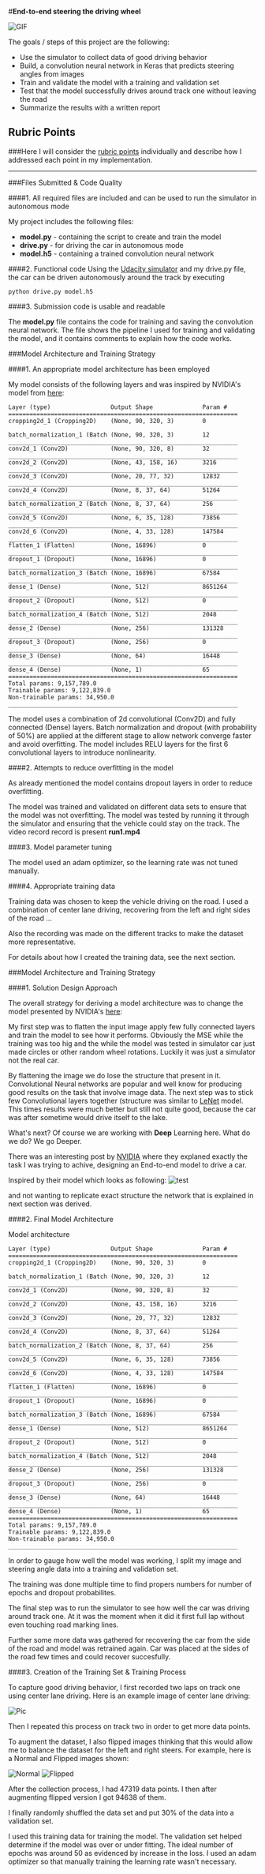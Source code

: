 #**End-to-end steering the driving wheel** 

![GIF](misc/run.gif)

The goals / steps of this project are the following:

* Use the simulator to collect data of good driving behavior
* Build, a convolution neural network in Keras that predicts steering angles from images
* Train and validate the model with a training and validation set
* Test that the model successfully drives around track one without leaving the road
* Summarize the results with a written report

## Rubric Points
###Here I will consider the [rubric points](https://review.udacity.com/#!/rubrics/432/view) individually and describe how I addressed each point in my implementation.  

---
###Files Submitted & Code Quality

####1. All required files are included and can be used to run the simulator in autonomous mode

My project includes the following files:

* **model.py** - containing the script to create and train the model
* **drive.py** - for driving the car in autonomous mode
* **model.h5** - containing a trained convolution neural network 

####2. Functional code
Using the [Udacity simulator](https://github.com/udacity/self-driving-car-sim) and my drive.py file, the car can be driven autonomously around the track by executing 
```
python drive.py model.h5
```

####3. Submission code is usable and readable

The **model.py** file contains the code for training and saving the convolution neural network. The file shows the pipeline I used for training and validating the model, and it contains comments to explain how the code works.

###Model Architecture and Training Strategy

####1. An appropriate model architecture has been employed

My model consists of the following layers and was inspired by NVIDIA's model from [here](https://devblogs.nvidia.com/parallelforall/deep-learning-self-driving-cars/):

```
Layer (type)                 Output Shape              Param #   
=================================================================
cropping2d_1 (Cropping2D)    (None, 90, 320, 3)        0         

batch_normalization_1 (Batch (None, 90, 320, 3)        12        
_________________________________________________________________
conv2d_1 (Conv2D)            (None, 90, 320, 8)        32        
_________________________________________________________________
conv2d_2 (Conv2D)            (None, 43, 158, 16)       3216      
_________________________________________________________________
conv2d_3 (Conv2D)            (None, 20, 77, 32)        12832     
_________________________________________________________________
conv2d_4 (Conv2D)            (None, 8, 37, 64)         51264     
_________________________________________________________________
batch_normalization_2 (Batch (None, 8, 37, 64)         256       
_________________________________________________________________
conv2d_5 (Conv2D)            (None, 6, 35, 128)        73856     
_________________________________________________________________
conv2d_6 (Conv2D)            (None, 4, 33, 128)        147584    
_________________________________________________________________
flatten_1 (Flatten)          (None, 16896)             0         
_________________________________________________________________
dropout_1 (Dropout)          (None, 16896)             0         
_________________________________________________________________
batch_normalization_3 (Batch (None, 16896)             67584     
_________________________________________________________________
dense_1 (Dense)              (None, 512)               8651264   
_________________________________________________________________
dropout_2 (Dropout)          (None, 512)               0         
_________________________________________________________________
batch_normalization_4 (Batch (None, 512)               2048      
_________________________________________________________________
dense_2 (Dense)              (None, 256)               131328    
_________________________________________________________________
dropout_3 (Dropout)          (None, 256)               0         
_________________________________________________________________
dense_3 (Dense)              (None, 64)                16448     
_________________________________________________________________
dense_4 (Dense)              (None, 1)                 65        
=================================================================
Total params: 9,157,789.0
Trainable params: 9,122,839.0
Non-trainable params: 34,950.0
_________________________________________________________________
```

The model uses a combination of 2d convolutional (Conv2D) and fully connected (Dense) layers. Batch normalization and dropout (with probability of 50%) are applied at the different stage to allow network converge faster and avoid overfitting.
The model includes RELU layers for the first 6 convolutional layers to introduce nonlinearity. 

####2. Attempts to reduce overfitting in the model

As already mentioned the model contains dropout layers in order to reduce overfitting. 

The model was trained and validated on different data sets to ensure that the model was not overfitting. The model was tested by running it through the simulator and ensuring that the vehicle could stay on the track. The video record record is present **run1.mp4**

####3. Model parameter tuning

The model used an adam optimizer, so the learning rate was not tuned manually.

####4. Appropriate training data

Training data was chosen to keep the vehicle driving on the road. I used a combination of center lane driving, recovering from the left and right sides of the road ... 

Also the recording was made on the different tracks to make the dataset more representative.

For details about how I created the training data, see the next section. 

###Model Architecture and Training Strategy

####1. Solution Design Approach

The overall strategy for deriving a model architecture was to change the model presented by NVIDIA's [here](https://devblogs.nvidia.com/parallelforall/deep-learning-self-driving-cars/):

My first step was to flatten the input image apply few fully connected layers and train the model to see how it performs. Obviously the MSE while the training was too hig and the while the model was tested in simulator car just made circles or other random wheel rotations. Luckily it was just a simulator not the real car.

By flattening the image we do lose the structure that present in it. Convolutional Neural networks are popular and well know for producing good results on the task that involve image data. The next step was to stick few Convolutional layers together (structure was similar to [LeNet](yann.lecun.com/exdb/lenet/) model. This times results were much better but still not quite good, because the car was after sometime would drive itself to the lake.

What's next? Of course we are working with **Deep** Learning here. What do we do? We go Deeper.

There was an interesting post by [NVIDIA](https://devblogs.nvidia.com/parallelforall/deep-learning-self-driving-cars/) where they explaned exactly the task I was trying to achive, designing an End-to-end model to drive a car. 

Inspired by their model which looks as following:
![test](images/cnn-architecture-624x890.png)

and not wanting to replicate exact structure the network that is explained in next section was derived.

####2. Final Model Architecture

Model architecture

```
Layer (type)                 Output Shape              Param #   
=================================================================
cropping2d_1 (Cropping2D)    (None, 90, 320, 3)        0         

batch_normalization_1 (Batch (None, 90, 320, 3)        12        
_________________________________________________________________
conv2d_1 (Conv2D)            (None, 90, 320, 8)        32        
_________________________________________________________________
conv2d_2 (Conv2D)            (None, 43, 158, 16)       3216      
_________________________________________________________________
conv2d_3 (Conv2D)            (None, 20, 77, 32)        12832     
_________________________________________________________________
conv2d_4 (Conv2D)            (None, 8, 37, 64)         51264     
_________________________________________________________________
batch_normalization_2 (Batch (None, 8, 37, 64)         256       
_________________________________________________________________
conv2d_5 (Conv2D)            (None, 6, 35, 128)        73856     
_________________________________________________________________
conv2d_6 (Conv2D)            (None, 4, 33, 128)        147584    
_________________________________________________________________
flatten_1 (Flatten)          (None, 16896)             0         
_________________________________________________________________
dropout_1 (Dropout)          (None, 16896)             0         
_________________________________________________________________
batch_normalization_3 (Batch (None, 16896)             67584     
_________________________________________________________________
dense_1 (Dense)              (None, 512)               8651264   
_________________________________________________________________
dropout_2 (Dropout)          (None, 512)               0         
_________________________________________________________________
batch_normalization_4 (Batch (None, 512)               2048      
_________________________________________________________________
dense_2 (Dense)              (None, 256)               131328    
_________________________________________________________________
dropout_3 (Dropout)          (None, 256)               0         
_________________________________________________________________
dense_3 (Dense)              (None, 64)                16448     
_________________________________________________________________
dense_4 (Dense)              (None, 1)                 65        
=================================================================
Total params: 9,157,789.0
Trainable params: 9,122,839.0
Non-trainable params: 34,950.0
_________________________________________________________________
```

In order to gauge how well the model was working, I split my image and steering angle data into a training and validation set. 

The training was done multiple time to find propers numbers for number of epochs and dropout probabilites.

The final step was to run the simulator to see how well the car was driving around track one. At it was the moment when it did it first full lap without even touching road marking lines.

Further some more data was gathered for recovering the car from the side of the road and model was retrained again. Car was placed at the sides of the road few times and could recover succesfully.

####3. Creation of the Training Set & Training Process

To capture good driving behavior, I first recorded two laps on track one using center lane driving. Here is an example image of center lane driving:

![Pic](misc/bridge.jpg)

Then I repeated this process on track two in order to get more data points.

To augment the dataset, I also flipped images thinking that this would allow me to balance the dataset for the left and right steers. For example, here is a Normal and Flipped images shown:

![Normal](misc/image_normal.jpg)
![Flipped](misc/image_flipped.jpg)

After the collection process, I had 47319 data points. I then after augmenting flipped version I got 94638 of them.

I finally randomly shuffled the data set and put 30% of the data into a validation set. 

I used this training data for training the model. The validation set helped determine if the model was over or under fitting. The ideal number of epochs was around 50 as evidenced by increase in the loss. I used an adam optimizer so that manually training the learning rate wasn't necessary.
